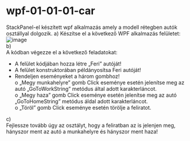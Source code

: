# wpf-01-01-01-car
StackPanel-el készített wpf alkalmazás amely a modell rétegben autók osztállyal dolgozik.
a) 
Készítse el a következő WPF alkalmazás felületet:  
![image](https://user-images.githubusercontent.com/6060514/112127141-6b4da180-8bc5-11eb-9cec-4707ec6a332b.png)  
b)  
A kódban végezze el a következő feladatokat:  
*	A felület kódjában hozza létre „Feri” autóját!  
*	A felület konstruktorában példányosítsa Feri autóját!  
*	Rendeljen eseményeket a három gombhoz!  
   o	„Megy munkahelyre” gomb Click eseménye esetén jelenítse meg az autó „GoToWorkString” metódus által adott karakterláncot.  
   o	„Megy haza” gomb Click eseménye esetén jelenítse meg az autó „GoToHomeString” metódus áldal adott karakterláncot.  
   o	„Töröl” gomb Click eseménye esetén törölje a feliratot.  

c)  
Fejlessze tovább úgy az osztályt, hogy a feliratban az is jelenjen meg, hányszor ment az autó a munkahelyre és hányszor ment haza!

